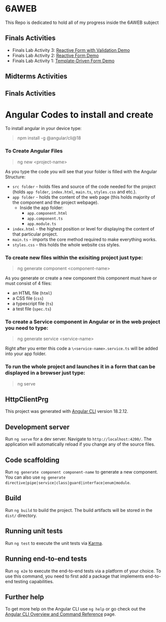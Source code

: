 # 6AWEB
This Repo is dedicated to hold all of my progress inside the 6AWEB subject

## Finals Activities


- Finals Lab Activity 3: [Reactive Form with Validation Demo](https://github.com/KentxStuuki/6AWEB/tree/main/final/finals-project/src/app/validation-demo)
- Finals Lab Activity 2: [Reactive Form Demo](https://github.com/KentxStuuki/6AWEB/tree/main/final/finals-project/src/app/reactive-form)
- Finals Lab Activity 1: [Template-Driven Form Demo](https://github.com/KentxStuuki/6AWEB/tree/main/final/finals-project/src/app/template-driven)

## Midterms Activities

## Finals Activities

# Angular Codes to install and create
To install angular in your device type:
>npm install -g @angular/cli@18

### To Create Angular Files
>ng new \<project-name>

As you type the code you will see that your folder is filled with the Angular Structure:

- `src folder` - holds files and source of the code needed for the project (holds `app folder`, `index.html`, `main.ts`, `styles.css` and etc.).
- `app folder` - holds the content of the web page (this holds majority of the component and the project webpage).
    - Inside the app folder:
        - `app.component.html`
        - `app.component.ts`
        - `app.module.ts`
- `index.html` - the highest position or level for displaying the content of that particular project.
- `main.ts` - imports the core method required to make everything works.
- `styles.css` - this holds the whole website css styles.

### To create new files within the exisiting project just type:
>ng generate component \<component-name>

As you generate or create a new component this component must have or must consist of 4 files:

- an HTML file (`html`)
- a CSS file (`css`)
- a typescript file (`ts`)
- a test file (`spec.ts`)

### To create a Service component in Angular or in the web project you need to type:

> ng generate service \<service-name>

Right after you enter this code a `\<service-name>.service.ts` will be added into your app folder.

### To run the whole project and launches it in a form that can be displayed in a browser just type:

>ng serve

## HttpClientPrg
This project was generated with [Angular CLI](https://github.com/angular/angular-cli) version 18.2.12.

## Development server

Run `ng serve` for a dev server. Navigate to `http://localhost:4200/`. The application will automatically reload if you change any of the source files.

## Code scaffolding

Run `ng generate component component-name` to generate a new component. You can also use `ng generate directive|pipe|service|class|guard|interface|enum|module`.

## Build

Run `ng build` to build the project. The build artifacts will be stored in the `dist/` directory.

## Running unit tests

Run `ng test` to execute the unit tests via [Karma](https://karma-runner.github.io).

## Running end-to-end tests

Run `ng e2e` to execute the end-to-end tests via a platform of your choice. To use this command, you need to first add a package that implements end-to-end testing capabilities.

## Further help

To get more help on the Angular CLI use `ng help` or go check out the [Angular CLI Overview and Command Reference](https://angular.dev/tools/cli) page.
